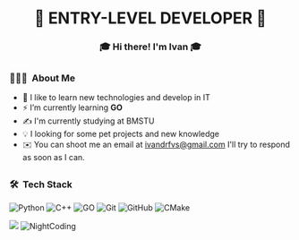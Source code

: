 <h1 align="center">🚀 ENTRY-LEVEL DEVELOPER 🚀</h1>
<h3 align="center"> 🎓 Hi there! I'm Ivan 🎓 </h3>



## <h3> 👨🏻‍💻 &nbsp;About Me</h3>
- 🔭&nbsp;I like to learn new technologies and develop in IT
- ⚡&nbsp;I’m currently learning **GO**
- ✍️&nbsp;I'm currently studying at BMSTU
- 💡&nbsp;I looking for some pet projects and new knowledge
- ✉️&nbsp;You can shoot me an email at ivandrfvs@gmail.com I'll try to respond as soon as I can.

## <h3> 🛠 &nbsp;Tech Stack</h3>
  ![Python](https://github.com/user-attachments/assets/fa238c3c-fe1d-40e9-970f-80d7509fccbf)
  ![C++](https://github.com/user-attachments/assets/e12179ca-bdbd-4849-b620-813e5718223a)
  ![GO](https://github.com/user-attachments/assets/6ffd7f9a-9887-4243-b915-fdad9aadb14a)
  ![Git](https://github.com/user-attachments/assets/b0e252a9-14d7-4e01-9975-96f54689f154)
  ![GitHub](https://github.com/user-attachments/assets/e22f86ca-aaed-45ac-97d0-ec2fc2918241)
  ![CMake](https://github.com/user-attachments/assets/ee891558-7dbd-47ec-8197-1caf11fcc51f)


 ![](https://github-readme-stats.vercel.app/api?username=IvanDrf&show_icons=true&theme=vue-dark) ![NightCoding](https://github.com/user-attachments/assets/d94b9a76-b3f6-41c6-b8b6-924fca4a6c60) 
